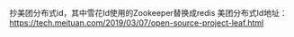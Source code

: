 抄美团分布式id，其中雪花Id使用的Zookeeper替换成redis
美团分布式Id地址： https://tech.meituan.com/2019/03/07/open-source-project-leaf.html
